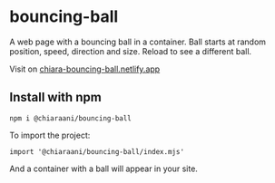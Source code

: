 # bouncing-ball
A web page with a bouncing ball in a container. Ball starts at random position, speed, direction and size. Reload to see a different ball.

Visit on [chiara-bouncing-ball.netlify.app](https://chiara-bouncing-ball.netlify.app/)

## Install with npm
```
npm i @chiaraani/bouncing-ball
```

To import the project:
```
import '@chiaraani/bouncing-ball/index.mjs'
```
And a container with a ball will appear in your site.
